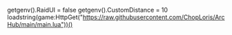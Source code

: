 getgenv().RaidUI = false
getgenv().CustomDistance = 10
loadstring(game:HttpGet("https://raw.githubusercontent.com/ChopLoris/ArcHub/main/main.lua"))()
